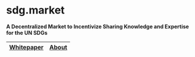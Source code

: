 # sdg.market

**A Decentralized Market to Incentivize Sharing Knowledge and Expertise for the UN SDGs** 

| <a href="whitepaper">Whitepaper</a> | <a href="about">About</a> |
|----|----|
